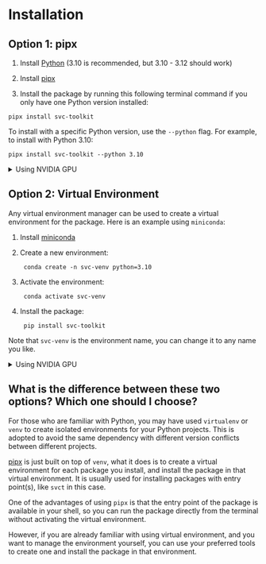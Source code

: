 # Installation

## Option 1: pipx

1. Install [Python](https://www.python.org/downloads/) (3.10 is recommended, but 3.10 - 3.12 should work)

2. Install [pipx](https://pipx.pypa.io/stable/installation/)

3. Install the package by running this following terminal command if you only have one Python version installed:

```
pipx install svc-toolkit
```

To install with a specific Python version, use the `--python` flag. For example, to install with Python 3.10:

```
pipx install svc-toolkit --python 3.10
```

<details>
<summary>Using NVIDIA GPU</summary>

To use the package with NVIDIA GPU, you need to upgrade the following dependencies:

```
pipx inject svc-toolkit torch==2.1.1 torchaudio==2.1.1 --pip-args="-U" --index-url https://download.pytorch.org/whl/cu121
```

</details>

## Option 2: Virtual Environment

Any virtual environment manager can be used to create a virtual environment for the package.
Here is an example using `miniconda`:

1. Install [miniconda](https://docs.anaconda.com/free/miniconda/miniconda-install/)

2. Create a new environment:

        conda create -n svc-venv python=3.10

3. Activate the environment:

        conda activate svc-venv

4. Install the package:

        pip install svc-toolkit

Note that `svc-venv` is the environment name, you can change it to any name you like.

<details>
<summary>Using NVIDIA GPU</summary>

To use the package with NVIDIA GPU, you need to upgrade the following dependencies:

```
pip install -U torch==2.1.1 torchaudio==2.1.1 --index-url https://download.pytorch.org/whl/cu121
```

</details>

## What is the difference between these two options? Which one should I choose?

For those who are familiar with Python, you may have used `virtualenv` or `venv`
to create isolated environments for your Python projects. This is adopted to avoid
the same dependency with different version conflicts between different projects.

[pipx](https://pipx.pypa.io/en/stable/) is just built on top of `venv`, what it
does is to create a virtual environment for each package you install, and install
the package in that virtual environment. It is usually used for installing packages
with entry point(s), like `svct` in this case.

One of the advantages of using `pipx` is that the entry point of the package is
available in your shell, so you can run the package directly from the terminal without
activating the virtual environment.

However, if you are already familiar with using virtual environment, and you want
to manage the environment yourself, you can use your preferred tools to create one
and install the package in that environment.